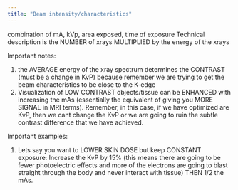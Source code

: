 ```yaml
---
title: "Beam intensity/characteristics"
---
```

combination of mA, kVp, area exposed, time of exposure
Technical description is the NUMBER of xrays MULTIPLIED by the energy of the xrays

Important notes:
1. the AVERAGE energy of the xray spectrum determines the CONTRAST (must be a change in KvP) because remember we are trying to get the beam characteristics to be close to the K-edge
2. Visualization of LOW CONTRAST objects/tissue can be ENHANCED with increasing the mAs (essentially the equivalent of giving you MORE SIGNAL in MRI terms). Remember, in this case, if we have optimized are KvP, then we cant change the KvP or we are going to ruin the subtle contrast difference that we have achieved.

Important examples:
1. Lets say you want to LOWER SKIN DOSE but keep CONSTANT exposure: Increase the KvP by 15% (this means there are going to be fewer photoelectric effects and more of the electrons are going to blast straight through the body and never interact with tissue) THEN 1/2 the mAs.

